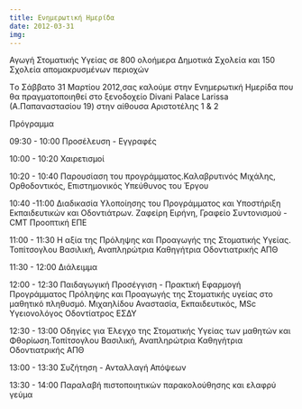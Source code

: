```yaml
---
title: Ενημερωτική Ημερίδα
date: 2012-03-31
img: 
---
```

Αγωγή Στοματικής Υγείας σε 800 ολοήμερα Δημοτικά Σχολεία και 150 Σχολεία απομακρυσμένων περιοχών

Τo Σάββατο 31 Μαρτίου 2012,σας καλούμε στην Ενημερωτική Ημερίδα που θα πραγματοποιηθεί στο ξενοδοχείο Divani Palace Larissa (A.Παπαναστασίου 19) στην αίθουσα Αριστοτέλης 1 & 2

Πρόγραμμα

09:30 - 10:00 Προσέλευση - Εγγραφές

10:00 - 10:20 Χαιρετισμοί

10:20 - 10:40 Παρουσίαση του προγράμματος.Καλαβρυτινός Μιχάλης, Ορθοδοντικός, Επιστημονικός Υπεύθυνος του Έργου

10:40 -11:00 Διαδικασία Υλοποίησης του Προγράμματος και Υποστήριξη Εκπαιδευτικών και Οδοντιάτρων. Ζαφείρη Ειρήνη, Γραφείο Συντονισμού - CMT Προοπτική ΕΠΕ

11:00 - 11:30 Η αξία της Πρόληψης και Προαγωγής της Στοματικής Υγείας. Τοπίτσογλου Βασιλική, Αναπληρώτρια Καθηγήτρια Οδοντιατρικής ΑΠΘ

11:30 - 12:00 Διάλειμμα

12:00 - 12:30 Παιδαγωγική Προσέγγιση - Πρακτική Εφαρμογή Προγράμματος Πρόληψης και Προαγωγής της Στοματικής υγείας στο μαθητικό πληθυσμό. Μιχαηλίδου Αναστασία, Εκπαιδευτικός, MSc Υγειονολόγος Οδοντίατρος ΕΣΔΥ

12:30 - 13:00 Οδηγίες για Έλεγχο της Στοματικής Υγείας των μαθητών και Φθορίωση.Τοπίτσογλου Βασιλική, Αναπληρώτρια Καθηγήτρια Οδοντιατρικής ΑΠΘ

13:00 - 13:30 Συζήτηση - Ανταλλαγή Απόψεων

13:30 - 14:00 Παραλαβή πιστοποιητικών παρακολούθησης και ελαφρύ γεύμα